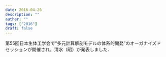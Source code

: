 ```yaml
---
date: 2016-04-26
description: ""
auther: ""
tags: ["2016"]
draft: false
---
```

第55回日本生体工学会で“多元計算解剖モデルの体系的開発”のオーガナイズドセッションが開催され，清水（昭）が発表しました．
